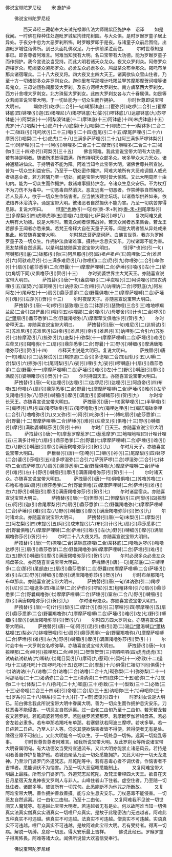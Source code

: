   佛说宝带陀罗尼经
　　宋 施护译




　　佛说宝带陀罗尼经

　　　　西天译经三藏朝奉大夫试光禄卿传法大师赐紫臣施护奉　诏译
　　如是我闻。一时佛在释种住处迦毗罗城尼拘律陀树园。与大众俱。是时罗睺罗童子居止异处。于夜分中忽为大恶罗刹所怖。时罗睺罗即于是夜。与诸童子众前后围绕。出迦毗罗城往诣佛所。到已头面礼佛双足。乃于佛前涕泣而住。
　　尔时世尊知是事已。即告尊者阿难言。阿难当知我有大明。名曰宝带有大功德。能为罗睺罗童子而作拥护。我今宣说汝当受持。而此大明若诸天众龙众。夜叉众罗刹众。阿修罗众迦楼罗众。乾闼婆众紧那罗众。必舍左众必隶多众。鸠盘茶众布单那众。羯吒布单那众诸宿曜众。二十八大夜叉将。四大夜叉主四大天王。诸离欲仙众雪山住者。乃至十方一切诸部多众并罗刹女众。迦你里布写那哩计吒羯兰拏苏摩那摩贺诃哩等诸母鬼众。三母讷誐弥羯腊波大罗刹。及东方诃哩大罗刹女。南方虞拏西大罗刹女。西方计舍哩大罗刹女。北方珠髻大罗刹女。此四大罗刹女各与六十眷属俱。如是等众若闻宣说宝带大明。于一切处能为一切众生而作拥护。
　　尔时世尊即说宝带大明曰。
　　竭你(引)屹啰(二合引一句)竭那钵底(二)瞿弥(引)屹啰(二合引三)瞿摩钵底(四)钵哩(引)迦(五)竭哩尼(六)竭啰钵底(七)娑(引)啰钵底(八)达那钵底(九)苏啰钵底(十)阿梨波(十一)阿梨波钵底(十二)摩钵底(十三)阿钵底(十四)末虎钵底(十五)虎罗(十六)呬梨(十七)虎卢(十八)底梨(十九)呬梨(二十)唧致(二十一)梨钵多(二合二十二)钵跓(引)吒吒吠(引二十三)唵(引二十四)蓝尾(引二十五)摩尾萨哩(引二十六)摩贺(引)呬梨(二十七)虎虎(二十八)三满多萨萨哩(引二十九)阿三满多萨啰钵梨(引三十)珂萨哩(引三十一)阿(引)嚩哩多(二合三十二)摩贺(引)嚩哩多(二合三十三)竭你(引三十四)弥(引)珂梨(引三十五)
　　佛言阿难。我此宣说宝带大明有大功德。若有持是明者。随诸所求皆得圆满。所有持明天众部多众。吠多拏众大力天众。诸神通精进仙众。于持明者不能为障。阿难当知今此宝带大明。诸佛世尊共所宣说。普为一切众生利益安乐。乃至于一切处密作拥护。阿难大地所有大恶难调摄人威光者极恶业者。若方若隅乃至一切处。闻是宝带大明时皆大惊怖。又此大明周匝十由旬内。能为一切众生而作拥护。救诸难事摄持护念。令诸众生息灾安乐。不为杖打不为刀伤不为毒中。一切恶毒自然消灭。恶友远离一切恶者。作禁缚事自然解脱。若人及非人。欲于一切众生作恼害者。应当依法建立坛场。以诸香华供养如来。依法结界沐浴清净。诵是宝带大明。彼诸恶者自然摄伏不能为害。乃至一切病苦亦得息除。复说大明曰。
　　怛[寧*也](切身下同)他(引一句)你[黍-禾+利]你[黍-禾+利](二)尾摩梨(引三)多摩梨(引四)虎唧虎唧(五)悉哩(六)底哩(七)萨梨(引)啰(八)
　　复次阿难又此大明有大功德。说是大明时。若鬼众闻者惊怖战掉。若天众闻者悉来集会。若龙王若部多王闻者亦悉来集。若梵王帝释大自在天童子天等。闻是大明者皆从异处咸来集此。称赞随喜宝带大明。
　　尔时慈氏菩萨摩诃萨。白佛言世尊。我亦为罗睺罗童子及一切众生。作拥护法救诸难事。摄持护念息灾安乐。刀杖诸毒不能为害。恶友禁缚自然远离。以是利益故随喜宣说宝带大明曰。
　　怛[寧*也]他(引一句)阿嚩那(引)底(二)钵那(引)你(三)阿尼那(引)努(四)祖卢祖卢(五)鸣哩驮(二合)难尼(引六)阿驮难尼(引七)三满多难尼(引八)你哩扪(二合)尼(引九)你哩弥(二合引)牟你(引十)扇(引)底莎悉爹(二合)野曩(十一)摩摩萨哩嚩(二合)萨埵(引)喃(引)左(十二)荦(力角切下同)叉俱噜莎(引)贺(引十三)
　　尔时娑婆世界主大梵天王。亦随喜宣说宝带大明曰。
　　萨拽替(引)唐(一句)盎虞哩(引二)半虞哩(引三)阿讷哩(引四)农讷哩(引五)室契(六)室珂哩(引七)讷捺没(二合)哩(引八)讷哩讷(二合)啰野底(九)阿左阿左(十)尾母左(十一)扇(引)鼎莎悉爹(二合)野曩俱噜(十二)摩摩萨哩嚩(二合)萨埵(引)难(引)左莎(引)贺(引十三)
　　尔时夜摩天子。亦随喜宣说宝带大明曰。
　　萨拽替(引)唐(一句)啰(引)瑟致哩(三合二)钵那(引)瑟致哩(三合引三)噜地啰羯兰尼(二合引四)俨鼻(引)哩(引五)讷哩那(二合)哩(引六)母唧舍(引)计也(二合)啰(引)[口*爾](引七)扇(引)鼎莎悉爹(二合)野曩羯噌弥(八)摩摩荦叉俱噜沙(引)贺(引九)
　　尔时帝释天主。亦随喜宣说宝带大明曰。
　　萨拽替(引)唐(一句)难尼(引二)达努试(引三)苏难尼(引)苏难尼(引四)帝(引)难尼(引)帝(引)难尼(引五)讷哩弥(二合引六)苏弥(引七)捺摩泥(引八)捺弥(引九)底梨(十)弥梨(十一)摩摩萨哩嚩(二合)萨埵(引)难(引)左荦叉(引)羯噜弥(十二)扇(引)鼎莎悉爹(二合)野曩(十三)野(引)嚩细(引)摩满唐羯噜弥莎(引)贺(引十四)
　　帝释天主说是大明已。复说大明曰。
　　萨拽替(引)唐(一句)难尼(引二)达努试(引三)羯捺逾(二合引)多讫哩(二合四)目轨(引五)入嚩(二合)梨(引六)捺弥(引七)尾诃梨(引八)娑(引)哩(引九)娑(引)啰嚩底(十)扇(引)鼎莎悉爹(二合)野曩(十一)摩摩萨哩嚩(二合)萨埵(引)难(引)左(十二)野(引)嚩细(引)摩(引)满度(引)婆嚩睹莎(引)贺(引十三)
　　尔时持国天王。亦随喜宣说宝带大明曰。
　　萨拽替(引)唐(一句)达哩(引)达哩(引二)达啰尼(引)达哩(引三)阿疸帝(引四)布噜(五)母噜(六)扇(引)鼎莎悉爹(二合)野曩(七)摩摩萨哩嚩(二合)萨埵(引)难(引)左荦叉羯噜(引)弥(八)野(引)嚩细(引)摩(引)满度(引)婆嚩睹莎(引)贺(引九)
　　尔时增长天王。亦随喜宣说宝带大明曰。
　　萨拽替(引)唐(一句)案拏哩(引二)半拏哩(引三)羯啰(引)尼(引四)羯啰钵帝(引五)羯啰噜毗(引六)羯哩达哩(引七)羯诺羯钵帝哩(二合引八)噜噜弥(引九)叉叉弥(引十)阿(引)叱弥(引十一)博叱扇(引)底莎悉爹(二合)野曩(十二)摩摩萨哩嚩(二合)萨埵(引)难(引)左荦叉(引)俱噜(十三)野(引)嚩细(引)摩(引)满驮婆嚩睹莎(引)贺(引十四)
　　尔时广目天王。亦随喜宣说宝带大明曰。
　　萨拽替(引)唐(一句)摩惹罗摩惹罗(二)惹惹摩罗(三)地哩地哩(四)计哩计哩(五)三满多计哩(六)扇(引)鼎莎悉爹(二合)野曩(七)摩摩萨哩嚩(二合)萨埵(引)难(引)左(八)野(引)嚩细(引)摩(引)满唐羯噜弥莎(引)贺(引九)
　　尔时月天子。亦随喜宣说宝带大明曰。
　　萨枻替(引)唐(一句)唵(引二)嚩(引)祢(引三)尾摩梨(引四)钵啰(二合)婆(引)莎哩(引五)设多啰湿弥(二合引六)萨贺萨啰(二合)啰湿弥(二合引七)钵啰(二合)底萨啰底(八)扇(引)鼎莎悉爹(二合)野曩俱噜(九)摩摩萨哩嚩(二合)萨埵(引)难(引)左(十)野(引)嚩细(引)摩(引)满唐羯噜弥莎(引)贺(引十一)
　　尔时诸天众。亦随喜宣说宝带大明曰。
　　萨拽替(引)唐(一句)俱噜俱噜(二)苏噜苏噜(三)布噜布噜(四)扇(引)鼎莎悉爹(二合)野曩俱噜(五)摩摩萨哩嚩(二合)萨埵(引)难(引)左(六)野(引)嚩细(引)摩(引)满唐羯噜弥莎(引)贺(引七)
　　尔时诸星宿众。亦随喜宣说宝带大明曰。
　　萨拽替(引)唐(一句)怛梨(引二)怛摩梨(引三)阿梨(引四)捺梨(五)阿(引)迦(引)舍尾摩梨(引六)扇(引)鼎莎悉爹(二合)野曩羯噜弥(七)摩摩萨哩嚩(二合)萨埵(引)难(引)左(八)野(引)嚩细(引)摩(引)满唐羯噜弥莎(引)贺(引九)
　　尔时诸龙众。亦随喜宣说宝带大明曰。
　　萨拽替(引)唐(一句)末梨(引二)摩梨(引三)阿左梨(引四)末提(引五)阿(引)戍末提(引六)布(引)计(引七)扇(引)鼎莎悉爹(二合)野曩俱噜(八)摩摩萨哩嚩(二合)萨埵(引)难(引)左(九)野(引)嚩细(引)摩(引)满唐羯噜弥莎(引)贺(引十)
　　尔时二十八大夜叉将。亦随喜宣说宝带大明曰。
　　萨拽替(引)唐(一句)捺哩(二合)茶钵底捺哩(二合)茶钵底(二)噜噜达啰(引)噜噜达啰(引三)扇(引)鼎莎悉爹(二合)野曩羯噜弥(四)摩摩萨哩嚩(二合)萨埵(引)难(引)左(五)野(引)嚩细(引)摩(引)满唐羯噜弥莎(引)贺(引六)
　　尔时必隶多众必舍左众鸠盘茶众。亦同随喜宣说宝带大明曰。
　　萨拽替(引)唐(一句)尾部底(二)三嚩哩多(二合)那(引)尾部底(三)扇(引)鼎莎悉爹(二合)野曩(四)摩摩萨哩嚩(二合)萨埵(引)难(引)左(五)野(引)嚩细(引)摩(引)满唐羯噜弥莎(引)贺(引六)
　　尔时布单那羯吒布单那众。亦随喜宣说宝带大明曰。
　　萨拽替(引)唐(一句)钵讷弥(引二)羯啰(引)尼(引三)嗢迭多(四)祖兰拏(二合)萨弥(引)啰尼(引五)粗粗钵帝(引六)扇(引)鼎莎悉爹(二合)野曩羯噜弥(七)摩摩萨哩嚩(二合)萨埵(引)室左(二合八)野(引)嚩细(引)摩(引)满唐羯噜弥莎(引)贺(引九)
　　尔时诸母鬼众。亦随喜宣说宝带大明曰。
　　萨拽替(引)唐(一句)计(引)梨(引二)摩计(引)梨(引三)拏哩(引四)拏摩哩(引五)扇(引)鼎莎悉爹(二合)野曩羯噜弥(六)摩摩萨哩嚩(二合)萨埵(引)难(引)左(七)野(引)嚩细(引)摩(引)满唐羯噜弥莎(引)贺(引八)
　　尔时四方四大罗刹女。亦随喜宣说宝带大明曰。
　　萨拽替(引)唐(一句)阿(引)泥(引)播(引)泥(二)渴[口*爾](引三)渴嚩[口*爾](引四)枯枯哩(五)梨必(六)钵哩贺哩(引七)扇(引)鼎莎悉爹(一合)野曩羯噜弥(八)摩摩萨哩嚩(二合)萨埵(引)难(引)左(九)野(引)嚩细(引)摩(引)满唐羯噜弥莎(引)贺(引十)
　　尔时会中有一大罗刹女名啰弥拏。亦随喜宣说宝带大明曰。
　　萨拽替(引)唐(一句)捺哩那(二合)哩(引)捺哩那(二合)哩(引二)贺贺贺贺(三)呬呬呬呬(四)虎虎虎虎(五)试轨轨试轨轨(六)唧轨(七)尾目契(引八)摩珂(九)惹珂(十)契吒(十一)弥致(十二)遏吒(十三)遏吒吒(十四)啰吒吒(十五)讫啰(二合)摩惹(十六)俱儒(仁祖切下同)俱儒(十七)讷讷讷(十八)讷噜(二合)讷噜(二合)讷噜(二合十九)砌弥梨(二十)弥弥梨(二十一)阿那聒聒(二十二)渴讷弥(二合二十三)讷讷讷(二十四)底体(二十五)底弥(二十六)底你(二十七)体梨(二十八)弥吒(二十九)唧底(三十)弥致(三十一)梨致(三十二)必致(三十三)必帝哩(二合三十四)闭(引)帝哩(二合)尼(三十五)讷呬你(三十六)母呬你(三十七)罗系(引三十八)嚩系(引三十九)[打-丁+柰]波曳(引四十)
　　时罗刹女说是大明已。前白佛言我此所说宝带大明中眷属大明。善为一切众生而作拥护息灾安乐。刀杖恶毒不能侵害。一切恶友自然远离。过一由旬二由旬乃至十二由旬。若天若龙若夜叉若罗刹。若乾闼婆若阿修罗。若迦楼罗若紧那罗。若摩睺罗伽若鸠盘茶。若必舍左若必隶多。若布单那若羯吒布单那。若塞健驮若阿波三摩啰。若吠多拏。若一日疟若二日疟。乃至人非人等。伺求其便欲恼害者皆不得便。若得便者无有是处。除宿业障不可制止。又此大明能令一切众生。于一切处息一切怖。远离一切娆乱等事。
　　尔时世尊告尊者阿难言。如我所说宝带大明。及此罗刹女等所说诸宝带大明眷属明句。有大功德汝当受持宣通流布。又此大明亦能禁止诸恶风云。若持是明者善自作护复能护他。若城邑聚落乃至一切处悉能拥护。又此大明于一切天龙鬼神。乃至沙门婆罗门外道梵志。尼乾陀等中。若有恶毒心者不调伏者。作恼害者不吉祥者。悉能调伏不为恼害。乃至一切大恶宿曜悉能制止。
　　又复阿难宝带大明最上最胜。所有沙门婆罗门。外道梵志尼乾陀。及梵王帝释四大天王。欲自在天日月星宿天龙鬼神夜叉罗刹人与非人。山峰住者山下住者。虚空住者。乃至随一切处住者。诸部多等。彼彼所有一切咒句。此悉能断不为他咒之所断故。
　　又复阿难宝带大明。善作拥护善救善摄。能与众生息灾安乐。刀杖恶毒不能侵害。一切恶友自然远离。过一由旬二由旬。乃至十二由旬。
　　又复阿难我不见彼一切世间天人魔梵等。有违越此宝带大明者。若违越者无有是处。何以故阿难当知一切佛真实法真实僧真实实语真实一切哩尸众真实。是故于此秘密法门无违越者。阿难此五种真实不可违越。佛真实不可违越。法真实不可违越。僧真实不可违越。实语真实不可违越。哩尸众真实不可违越。是故阿难此宝带大明。若有受持者。得离一切病。解脱一切缚。息除一切恶。得大安乐最上吉祥。
　　佛说此经已。罗睺罗童子得离怖畏。阿难等诸大众。闻佛所说皆大欢喜信受奉行。

　　佛说宝带陀罗尼经


